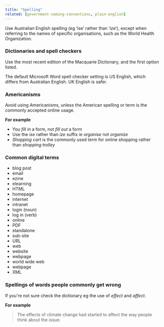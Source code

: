 ```yaml
---
title: "Spelling"
related: [government-naming-conventions, plain-english]
---
```


Use Australian English spelling (eg ‘ise’ rather than ‘ize’), except when referring to the names of specific organisations, such as the World Health Organization.

### Dictionaries and spell checkers

Use the most recent edition of the Macquarie Dictionary, and the first option listed.

The default Microsoft Word spell checker setting is US English, which differs from Australian English. UK English is safer.

### Americanisms

Avoid using Americanisms, unless the American spelling or term is the commonly accepted online usage.

**For example**

- You *fill in* a form, not *fill out* a form
- Use the *ise* rather than *ize* suffix ie *organise* not *organize*
- *Shopping cart* is the commonly used term for online shopping rather than *shopping trolley*

### Common digital terms

- blog post
- email
- ezine
- elearning
- HTML
- homepage
- internet
- intranet
- login (noun)
- log in (verb)
- online
- PDF
- standalone
- sub-site
- URL
- web
- website
- webpage
- world wide web
- webpage
- XML

### Spellings of words people commonly get wrong

If you're not sure check the dictionary eg the use of *effect* and *affect*.

**For example**

> The effects of climate change had started to affect the way people think about the issue.
